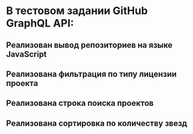 # В тестовом задании GitHub GraphQL API:

## Реализован вывод репозиториев на языке JavaScript
## Реализована фильтрация по типу лицензии проекта 
## Реализована строка поиска проектов 
## Реализована сортировка по количеству звезд 
